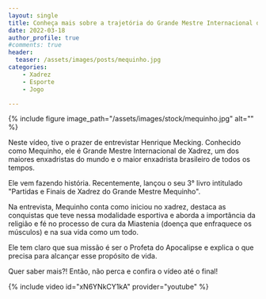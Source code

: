 ```yaml
---
layout: single
title: Conheça mais sobre a trajetória do Grande Mestre Internacional de Xadrez, Henrique Mecking, o "Mequinho"
date: 2022-03-18
author_profile: true
#comments: true
header:
  teaser: /assets/images/posts/mequinho.jpg
categories: 
    - Xadrez
    - Esporte
    - Jogo

---
```


{% include figure image_path="/assets/images/stock/mequinho.jpg" alt=""  %}

Neste vídeo, tive o prazer de entrevistar Henrique Mecking. Conhecido como Mequinho, ele é Grande Mestre Internacional de Xadrez, um dos maiores enxadristas do mundo e o maior enxadrista brasileiro de todos os tempos.

Ele vem fazendo história. Recentemente, lançou o seu 3° livro intitulado "Partidas e Finais de Xadrez do Grande Mestre Mequinho".

Na entrevista, Mequinho conta como iniciou no xadrez, destaca as conquistas que teve nessa modalidade esportiva e aborda a importância da religião e fé no processo de cura da  Miastenia (doença que enfraquece os músculos) e na sua vida como um todo.

Ele tem claro que sua missão é ser o Profeta do Apocalipse e explica o que precisa para alcançar esse propósito de vida.

Quer saber mais?! Então, não perca e confira o vídeo até o final!

{% include video id="xN6YNkCY1kA" provider="youtube" %}
